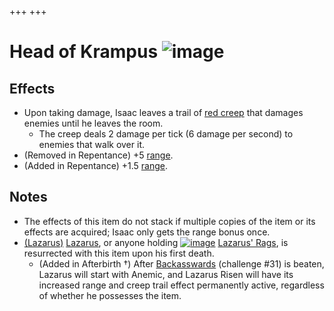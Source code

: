 +++
+++

 # Head of Krampus ![image](/image/Head_of_Krampus.png) 


Effects
---------


* Upon taking damage, Isaac leaves a trail of [red creep](/wiki/Red_creep "Red creep") that damages enemies until he leaves the room.
	+ The creep deals 2 damage per tick (6 damage per second) to enemies that walk over it.
* (Removed in Repentance) +5 [range](/wiki/Range "Range").
* (Added in Repentance) +1.5 [range](/wiki/Range "Range").


Notes
-------


* The effects of this item do not stack if multiple copies of the item or its effects are acquired; Isaac only gets the range bonus once.
* [(Lazarus)](/wiki/Lazarus "Lazarus") [Lazarus](/wiki/Lazarus "Lazarus"), or anyone holding [![image](/image/Lazarus%27_Rags.png)](/wiki/Lazarus%27_Rags "Lazarus' Rags") [Lazarus' Rags](/wiki/Lazarus%27_Rags "Lazarus' Rags"), is resurrected with this item upon his first death.
	+ (Added in Afterbirth †) After [Backasswards](/wiki/Backasswards "Backasswards") (challenge #31) is beaten, Lazarus will start with Anemic, and Lazarus Risen will have its increased range and creep trail effect permanently active, regardless of whether he possesses the item.


